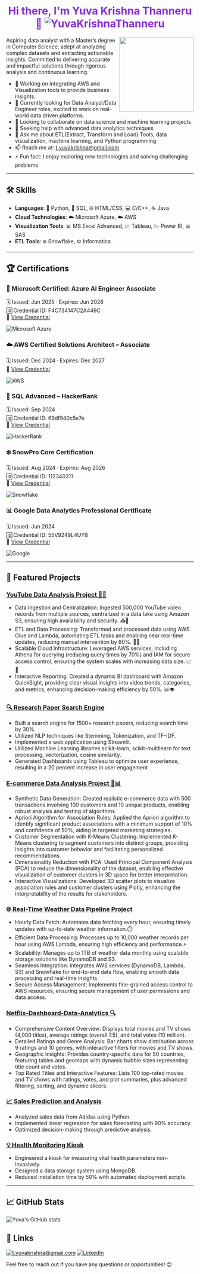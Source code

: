 <div align="center">
  <h1 style="color:#8a2be2;">Hi there, I'm Yuva Krishna Thanneru 👋 <img src="https://komarev.com/ghpvc/?username=YuvaKrishnaThanneru&label=Profile%20views&color=0e75b6&style=flat" align="" alt="YuvaKrishnaThanneru" /></h1>
  <img src="https://image.cdn2.seaart.ai/2023-09-06/16441426359402501/b26a9aace8eaa55887f5682e509a2d5cc7a16c68_high.webp" align="right" width="200"/> 
</div>
 Aspiring data analyst with a Master’s degree in Computer Science, adept at analyzing complex datasets and extracting actionable insights. Committed to delivering accurate and impactful solutions through rigorous analysis and continuous learning.

- 🔭 Working on integrating AWS and Visualization tools to provide business insights.
- 🌱 Currently looking for Data Analyst/Data Engineer roles, excited to work on real-world data driven platforms.
- 👯 Looking to collaborate on data science and machine learning projects
- 🤔 Seeking help with advanced data analytics techniques
- 💬 Ask me about ETL(Extract, Transform and Load) Tools, data visualization, machine learning, and Python programming
- 📫 Reach me at: t.yuvakrishna@gmail.com
- ⚡ Fun fact: I enjoy exploring new technologies and solving challenging problems

---

## 🛠️ Skills

- **Languages**: 🐍 Python, 💾 SQL, 🌐 HTML/CSS, 💻 C/C++, ☕ Java
- **Cloud Technologies**: ☁️ Microsoft Azure, ☁️ AWS
- **Visualization Tools**: 📊 MS Excel Advanced, 📈 Tableau, 📉 Power BI, 📊 SAS
- **ETL Tools**: ❄️ Snowflake, ⚙️ Informatica

---
## 🏆 Certifications

### 📜 Microsoft Certified: Azure AI Engineer Associate  
🗓️ Issued: Jun 2025 · Expires: Jun 2026  
🆔 Credential ID: F4C734147C2A449C  
🔗 [View Credential](https://learn.microsoft.com/api/credentials/share/en-us/YuvaKrishnaThanneru-1398/F4C734147C2A449C?sharingId=F7ACD353DE13F3E) 

![Microsoft Azure](https://img.shields.io/badge/Microsoft-0078D4?style=for-the-badge&logo=microsoft&logoColor=white) 


### ☁️ AWS Certified Solutions Architect – Associate  
🗓️ Issued: Dec 2024 · Expires: Dec 2027  
🔗 [View Credential](https://www.credly.com/badges/d622881b-898b-4e3e-8035-cac84ed2d0f5/linked_in_profile)  

![AWS](https://img.shields.io/badge/Amazon%20Web%20Services-F90?style=for-the-badge&logo=amazon-aws&logoColor=white)


### 🧠 SQL Advanced – HackerRank  
🗓️ Issued: Sep 2024  
🆔 Credential ID: 69df940c5e7e  
🔗 [View Credential](https://www.hackerrank.com/certificates/69df940c5e7e)  

![HackerRank](https://img.shields.io/badge/HackerRank-2EC866?style=for-the-badge&logo=hackerrank&logoColor=white)

### ❄️ SnowPro Core Certification  
🗓️ Issued: Aug 2024 · Expires: Aug 2026  
🆔 Credential ID: 112340311  
🔗 [View Credential](https://achieve.snowflake.com/488196b3-14cc-44b1-97cf-a0c6890d9c05#acc.x0KSgCWf)  

![Snowflake](https://img.shields.io/badge/Snowflake-29B5E8?style=for-the-badge&logo=snowflake&logoColor=white)

### 📊 Google Data Analytics Professional Certificate  
🗓️ Issued: Jun 2024  
🆔 Credential ID: 55V9249L4UY8  
🔗 [View Credential](https://www.coursera.org/account/accomplishments/professional-cert/55V9249L4UY8)  

![Google](https://img.shields.io/badge/Google%20Data%20Analytics-4285F4?style=for-the-badge&logo=google&logoColor=white)

---

## 📂 Featured Projects

### [YouTube Data Analysis Project 🎥✨](https://github.com/YuvaKrishnaThanneru/Youtube-Data-Analysis-Utilizing-ETL)
- Data Ingestion and Centralization: Ingested 500,000 YouTube video records from multiple sources, centralized in a data lake using Amazon S3, ensuring high availability and security. 📥🌊
- ETL and Data Processing: Transformed and processed data using AWS Glue and Lambda, automating ETL tasks and enabling near real-time updates, reducing manual intervention by 80%. 🔄🤖
- Scalable Cloud Infrastructure: Leveraged AWS services, including Athena for querying (reducing query times by 70%) and IAM for secure access control, ensuring the system scales with increasing data size. 📈🔐
- Interactive Reporting: Created a dynamic BI dashboard with Amazon QuickSight, providing clear visual insights into video trends, categories, and metrics, enhancing decision-making efficiency by 50%. 📊👁
  
### [🔍 Research Paper Search Engine](https://github.com/YuvaKrishnaThanneru/research-paper-search-engine)
- Built a search engine for 1500+ research papers, reducing search time by 30%.
- Utilized NLP techniques like Stemming, Tokenization, and TF-IDF.
- Implemented a web application using Streamlit.
- Utilized Machine Learning libraries scikit-learn, scikit-multilearn for text processing, vectorization, cosine similarity.
- Generated Dashboards using Tableau to optimize user experience, resulting in a 20 percent increase in user engagement

### [E-commerce Data Analysis Project 🛒📊](https://github.com/YuvaKrishnaThanneru/E-Commerce-Customer-Behavior-Analysis-and-Clustering)
- Synthetic Data Generation: Created realistic e-commerce data with 500 transactions involving 100 customers and 10 unique products, enabling robust analysis and testing of algorithms.
- Apriori Algorithm for Association Rules: Applied the Apriori algorithm to identify significant product associations with a minimum support of 10% and confidence of 50%, aiding in targeted marketing strategies.
- Customer Segmentation with K-Means Clustering: Implemented K-Means clustering to segment customers into distinct groups, providing insights into customer behavior and facilitating personalized recommendations. 
- Dimensionality Reduction with PCA: Used Principal Component Analysis (PCA) to reduce the dimensionality of the dataset, enabling effective visualization of customer clusters in 3D space for better interpretation. 
- Interactive Visualizations: Developed 3D scatter plots to visualize association rules and customer clusters using Plotly, enhancing the interpretability of the results for stakeholders. 
  
### [🌐 Real-Time Weather Data Pipeline Project](https://github.com/YuvaKrishnaThanneru/Real-Time-Weather-Data-Pipeline-with-AWS-and-Snowflake)
- Hourly Data Fetch: Automates data fetching every hour, ensuring timely updates with up-to-date weather information.⏱️
- Efficient Data Processing: Processes up to 10,000 weather records per hour using AWS Lambda, ensuring high efficiency and performance.⚡
- Scalability: Manages up to 1TB of weather data monthly using scalable storage solutions like DynamoDB and S3.
- Seamless Integration: Integrates AWS services (DynamoDB, Lambda, S3) and Snowflake for end-to-end data flow, enabling smooth data processing and real-time insights.
- Secure Access Management: Implements fine-grained access control to AWS resources, ensuring secure management of user permissions and data access.

### [Netflix-Dashboard-Data-Analytics 🔍](https://github.com/YuvaKrishnaThanneru/Netflix-Dashboard-Data-Analytics)
- Comprehensive Content Overview: Displays total movies and TV shows (4,000 titles), average ratings (overall 7.5), and total votes (10 million).
- Detailed Ratings and Genre Analysis: Bar charts show distribution across 9 ratings and 10 genres, with interactive filters for movies and TV shows.
- Geographic Insights: Provides country-specific data for 50 countries, featuring tables and geomaps with dynamic bubble sizes representing title count and votes.
- Top Rated Titles and Interactive Features: Lists 100 top-rated movies and TV shows with ratings, votes, and plot summaries, plus advanced filtering, sorting, and dynamic slicers.

### [📈 Sales Prediction and Analysis](https://github.com/YuvaKrishnaThanneru/Sales-Predication-and-analysis)
- Analyzed sales data from Adidas using Python.
- Implemented linear regression for sales forecasting with 90% accuracy.
- Optimized decision-making through predictive analysis.
  
### [💡 Health Monitoring Kiosk](https://github.com/YuvaKrishnaThanneru/health-monitoring-kiosk)
- Engineered a kiosk for measuring vital health parameters non-invasively.
- Designed a data storage system using MongoDB.
- Reduced installation time by 50% with automated deployment scripts.

---

## 📈 GitHub Stats
![Yuva's GitHub stats](https://github-readme-stats.vercel.app/api?username=YuvaKrishnaThanneru&show_icons=true&hide_border=true&theme=purple)


## 🔗 Links
<a href="mailto: t.yuvakrishna@gmail.com">![t.yuvakrishna@gmail.com](https://img.shields.io/badge/Gmail-D14836?style=for-the-badge&logo=gmail&logoColor=white)</a> <a href="http://www.linkedin.com/in/yuvakrishna15">![LinkedIn](https://img.shields.io/badge/LinkedIn-0077B5?style=for-the-badge&logo=linkedin&logoColor=white)</a>


Feel free to reach out if you have any questions or opportunities! 😊
